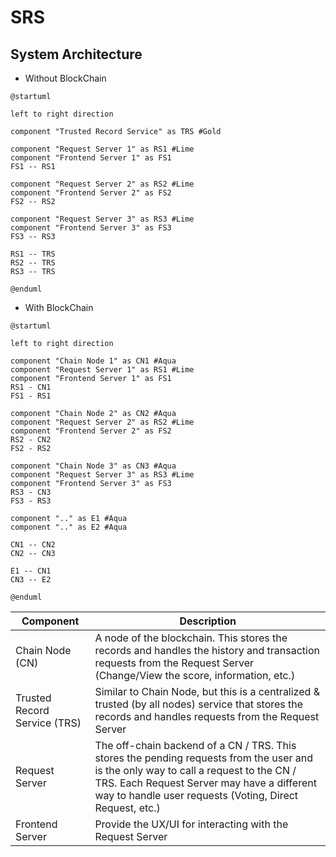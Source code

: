 # SRS

## System Architecture
* Without BlockChain
```plantuml
@startuml

left to right direction

component "Trusted Record Service" as TRS #Gold

component "Request Server 1" as RS1 #Lime
component "Frontend Server 1" as FS1
FS1 -- RS1

component "Request Server 2" as RS2 #Lime
component "Frontend Server 2" as FS2
FS2 -- RS2

component "Request Server 3" as RS3 #Lime
component "Frontend Server 3" as FS3
FS3 -- RS3

RS1 -- TRS
RS2 -- TRS
RS3 -- TRS

@enduml
```

* With BlockChain
```plantuml
@startuml

left to right direction

component "Chain Node 1" as CN1 #Aqua
component "Request Server 1" as RS1 #Lime
component "Frontend Server 1" as FS1
RS1 - CN1
FS1 - RS1

component "Chain Node 2" as CN2 #Aqua
component "Request Server 2" as RS2 #Lime
component "Frontend Server 2" as FS2
RS2 - CN2
FS2 - RS2

component "Chain Node 3" as CN3 #Aqua
component "Request Server 3" as RS3 #Lime
component "Frontend Server 3" as FS3
RS3 - CN3
FS3 - RS3

component ".." as E1 #Aqua
component ".." as E2 #Aqua

CN1 -- CN2
CN2 -- CN3

E1 -- CN1
CN3 -- E2

@enduml
```

| Component       | Description                                                                                                                                                                                                                                      |
| --------------- | ------------------------------------------------------------------------------------------------------------------------------------------------------------------------------------------------------------------------------------------------ |
| Chain Node (CN)      | A node of the blockchain. This stores the records and handles the history and transaction requests from the Request Server (Change/View the score, information, etc.)                                                                             |
| Trusted Record Service (TRS) | Similar to Chain Node, but this is a centralized & trusted (by all nodes) service that stores the records and handles requests from the Request Server |
| Request Server  | The off-chain backend of a CN / TRS. This stores the pending requests from the user and is the only way to call a request to the CN / TRS. Each Request Server may have a different way to handle user requests (Voting, Direct Request, etc.) |
| Frontend Server | Provide the UX/UI for interacting with the Request Server                                                                                                                                                                                        |